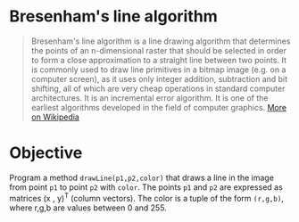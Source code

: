 # Bresenham's line algorithm
>Bresenham's line algorithm is a line drawing algorithm that determines the points of an n-dimensional raster that should be selected in order to form a close approximation to a straight line between two points. It is commonly used to draw line primitives in a bitmap image (e.g. on a computer screen), as it uses only integer addition, subtraction and bit shifting, all of which are very cheap operations in standard computer architectures. It is an incremental error algorithm. It is one of the earliest algorithms developed in the field of computer graphics. [More on Wikipedia](https://en.wikipedia.org/wiki/Bresenham%27s_line_algorithm)


# Objective
Program a method `drawLine(p1,p2,color)` that draws a line in the image from point `p1` to point `p2` with `color`. The points `p1` and `p2` are expressed as matrices (x , y)<sup>T</sup> (column vectors). The color is a tuple of the form `(r,g,b)`, where r,g,b are values between 0 and 255.